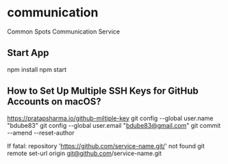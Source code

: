 # communication
Common Spots Communication Service

## Start App
npm install
npm start

## How to Set Up Multiple SSH Keys for GitHub Accounts on macOS?
https://pratapsharma.io/github-miltiple-key
git config --global user.name "bdube83"
git config --global user.email "bdube83@gmail.com"
git commit --amend --reset-author

If fatal: repository 'https://github.com/service-name.git/' not found
git remote set-url origin git@github.com/service-name.git 
